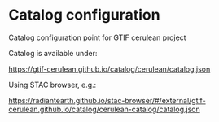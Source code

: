 # Catalog configuration
Catalog configuration point for GTIF cerulean project

Catalog is available under:

https://gtif-cerulean.github.io/catalog/cerulean/catalog.json

Using STAC browser, e.g.:

https://radiantearth.github.io/stac-browser/#/external/gtif-cerulean.github.io/catalog/cerulean-catalog/catalog.json

